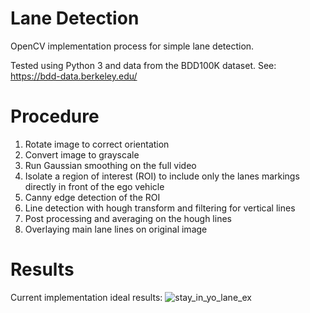 # Lane Detection
OpenCV implementation process for simple lane detection.

Tested using Python 3 and data from the BDD100K dataset.
See: https://bdd-data.berkeley.edu/

# Procedure 
1. Rotate image to correct orientation
2. Convert image to grayscale
3. Run Gaussian smoothing on the full video
4. Isolate a region of interest (ROI) to include only the lanes markings directly in front of the ego vehicle
5. Canny edge detection of the ROI
6. Line detection with hough transform and filtering for vertical lines
7. Post processing and averaging on the hough lines
8. Overlaying main lane lines on original image

# Results
Current implementation ideal results:
![stay_in_yo_lane_ex](https://user-images.githubusercontent.com/16512161/55677015-3db2a500-5895-11e9-9da1-5af28a3ed536.gif)


